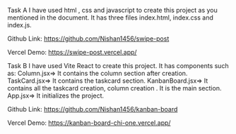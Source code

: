 Task A
I have used html , css and javascript to create this project as you mentioned in the document. It has three files index.html, index.css and index.js.

Github Link: https://github.com/Nishan1456/swipe-post

Vercel Demo: https://swipe-post.vercel.app/

Task B
I have used Vite React to create this project. It has components such as:
Column.jsx=> It contains the column section after creation.
TaskCard.jsx=> It contains the taskcard section.
KanbanBoard.jsx=> It contains all the taskcard creation, column creation . It is the main section.
App.jsx=> It initializes the project.

Github Link: https://github.com/Nishan1456/kanban-board

Vercel Demo: https://kanban-board-chi-one.vercel.app/
